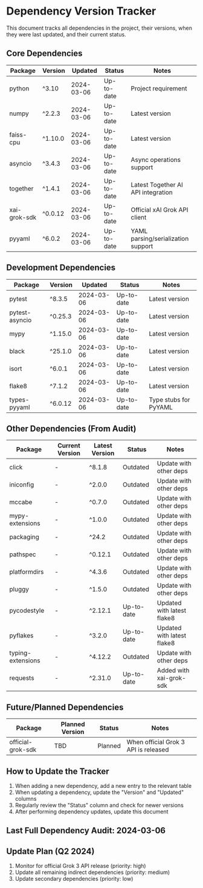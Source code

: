 # Dependency Version Tracker

This document tracks all dependencies in the project, their versions, when they were last updated, and their current status.

## Core Dependencies

| Package       | Version  | Updated    | Status      | Notes                                |
|---------------|----------|------------|-------------|--------------------------------------|
| python        | ^3.10    | 2024-03-06 | Up-to-date  | Project requirement                  |
| numpy         | ^2.2.3   | 2024-03-06 | Up-to-date  | Latest version                       |
| faiss-cpu     | ^1.10.0  | 2024-03-06 | Up-to-date  | Latest version                       |
| asyncio       | ^3.4.3   | 2024-03-06 | Up-to-date  | Async operations support             |
| together      | ^1.4.1   | 2024-03-06 | Up-to-date  | Latest Together AI API integration   |
| xai-grok-sdk  | ^0.0.12  | 2024-03-06 | Up-to-date  | Official xAI Grok API client         |
| pyyaml        | ^6.0.2   | 2024-03-06 | Up-to-date  | YAML parsing/serialization support   |

## Development Dependencies

| Package       | Version  | Updated    | Status      | Notes                                |
|---------------|----------|------------|-------------|--------------------------------------|
| pytest        | ^8.3.5   | 2024-03-06 | Up-to-date  | Latest version                       |
| pytest-asyncio| ^0.25.3  | 2024-03-06 | Up-to-date  | Latest version                       |
| mypy          | ^1.15.0  | 2024-03-06 | Up-to-date  | Latest version                       |
| black         | ^25.1.0  | 2024-03-06 | Up-to-date  | Latest version                       |
| isort         | ^6.0.1   | 2024-03-06 | Up-to-date  | Latest version                       |
| flake8        | ^7.1.2   | 2024-03-06 | Up-to-date  | Latest version                       |
| types-pyyaml  | ^6.0.12  | 2024-03-06 | Up-to-date  | Type stubs for PyYAML               |

## Other Dependencies (From Audit)

| Package           | Current Version | Latest Version | Status      | Notes                      |
|-------------------|----------------|----------------|-------------|----------------------------|
| click             | -              | ^8.1.8         | Outdated    | Update with other deps     |
| iniconfig         | -              | ^2.0.0         | Outdated    | Update with other deps     |
| mccabe            | -              | ^0.7.0         | Outdated    | Update with other deps     |
| mypy-extensions   | -              | ^1.0.0         | Outdated    | Update with other deps     |
| packaging         | -              | ^24.2          | Outdated    | Update with other deps     |
| pathspec          | -              | ^0.12.1        | Outdated    | Update with other deps     |
| platformdirs      | -              | ^4.3.6         | Outdated    | Update with other deps     |
| pluggy            | -              | ^1.5.0         | Outdated    | Update with other deps     |
| pycodestyle       | -              | ^2.12.1        | Up-to-date  | Updated with latest flake8 |
| pyflakes          | -              | ^3.2.0         | Up-to-date  | Updated with latest flake8 |
| typing-extensions | -              | ^4.12.2        | Outdated    | Update with other deps     |
| requests          | -              | ^2.31.0        | Up-to-date  | Added with xai-grok-sdk    |

## Future/Planned Dependencies

| Package       | Planned Version | Status      | Notes                                |
|---------------|----------------|-------------|--------------------------------------|
| official-grok-sdk | TBD        | Planned     | When official Grok 3 API is released |

## How to Update the Tracker

1. When adding a new dependency, add a new entry to the relevant table
2. When updating a dependency, update the "Version" and "Updated" columns
3. Regularly review the "Status" column and check for newer versions
4. After performing dependency updates, update this document

## Last Full Dependency Audit: 2024-03-06

## Update Plan (Q2 2024)

1. Monitor for official Grok 3 API release (priority: high)
2. Update all remaining indirect dependencies (priority: medium)
3. Update secondary dependencies (priority: low) 